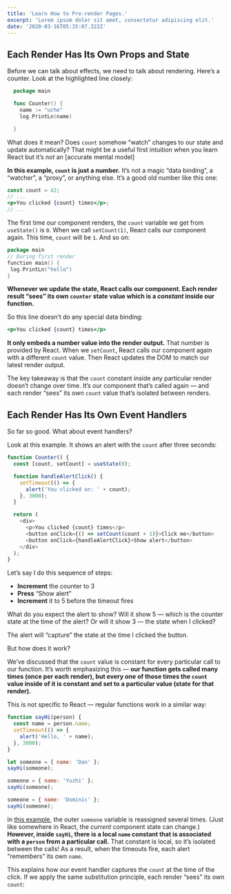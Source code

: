 ```yaml
---
title: 'Learn How to Pre-render Pages.'
excerpt: 'Lorem ipsum dolor sit amet, consectetur adipiscing elit.'
date: '2020-03-16T05:35:07.322Z'
---
```


## Each Render Has Its Own Props and State

Before we can talk about effects, we need to talk about rendering.
Here’s a counter. Look at the highlighted line closely:

```go
  package main

  func Counter() {
    name := "uche"
    log.PrintLn(name)

  }
```

What does it mean? Does `count` somehow “watch” changes to our state and update automatically? That might be a useful first intuition when you learn React but it’s _not_ an [accurate mental model]

**In this example, `count` is just a number.** It’s not a magic “data binding”, a “watcher”, a “proxy”, or anything else. It’s a good old number like this one:

```jsx
const count = 42;
// ...
<p>You clicked {count} times</p>;
// ...
```

The first time our component renders, the `count` variable we get from `useState()` is `0`. When we call `setCount(1)`, React calls our component again. This time, `count` will be `1`. And so on:

```go
package main
// During first render
function main() {
 log.PrintLn("hello")
}

```

**Whenever we update the state, React calls our component. Each render result “sees” its own `counter` state value which is a _constant_ inside our function.**

So this line doesn’t do any special data binding:

```jsx
<p>You clicked {count} times</p>
```

**It only embeds a number value into the render output.** That number is provided by React. When we `setCount`, React calls our component again with a different `count` value. Then React updates the DOM to match our latest render output.

The key takeaway is that the `count` constant inside any particular render doesn’t change over time. It’s our component that’s called again — and each render “sees” its own `count` value that’s isolated between renders.

## Each Render Has Its Own Event Handlers

So far so good. What about event handlers?

Look at this example. It shows an alert with the `count` after three seconds:

```javascript
function Counter() {
  const [count, setCount] = useState(0);

  function handleAlertClick() {
    setTimeout(() => {
      alert('You clicked on: ' + count);
    }, 3000);
  }

  return (
    <div>
      <p>You clicked {count} times</p>
      <button onClick={() => setCount(count + 1)}>Click me</button>
      <button onClick={handleAlertClick}>Show alert</button>
    </div>
  );
}
```

Let’s say I do this sequence of steps:

- **Increment** the counter to 3
- **Press** “Show alert”
- **Increment** it to 5 before the timeout fires

What do you expect the alert to show? Will it show 5 — which is the counter state at the time of the alert? Or will it show 3 — the state when I clicked?

The alert will “capture” the state at the time I clicked the button.

But how does it work?

We’ve discussed that the `count` value is constant for every particular call to our function. It’s worth emphasizing this — **our function gets called many times (once per each render), but every one of those times the `count` value inside of it is constant and set to a particular value (state for that render).**

This is not specific to React — regular functions work in a similar way:

```javascript
function sayHi(person) {
  const name = person.name;
  setTimeout(() => {
    alert('Hello, ' + name);
  }, 3000);
}

let someone = { name: 'Dan' };
sayHi(someone);

someone = { name: 'Yuzhi' };
sayHi(someone);

someone = { name: 'Dominic' };
sayHi(someone);
```

In [this example](https://codesandbox.io/s/mm6ww11lk8), the outer `someone` variable is reassigned several times. (Just like somewhere in React, the _current_ component state can change.) **However, inside `sayHi`, there is a local `name` constant that is associated with a `person` from a particular call.** That constant is local, so it’s isolated between the calls! As a result, when the timeouts fire, each alert “remembers” its own `name`.

This explains how our event handler captures the `count` at the time of the click. If we apply the same substitution principle, each render “sees” its own `count`:
